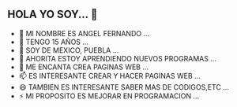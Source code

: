 ## HOLA YO SOY... 👋


- 🔭 MI NOMBRE ES ANGEL FERNANDO ...
- 🌱 TENGO 15 AÑOS ...
- 👯 SOY DE MEXICO, PUEBLA ...
- 🤔 AHORITA ESTOY APRENDIENDO NUEVOS PROGRAMAS ...
- 💬 ME ENCANTA CREA PAGINAS WEB ...
- 📫 ES INTERESANTE CREAR Y HACER PAGINAS WEB  ...
- 😄 TAMBIEN ES INTERESANTE SABER MAS DE CODIGOS,ETC ...
- ⚡ MI PROPOSITO ES MEJORAR EN PROGRAMACION ...
  
